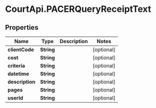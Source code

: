 # CourtApi.PACERQueryReceiptText

## Properties
Name | Type | Description | Notes
------------ | ------------- | ------------- | -------------
**clientCode** | **String** |  | [optional] 
**cost** | **String** |  | [optional] 
**criteria** | **String** |  | [optional] 
**datetime** | **String** |  | [optional] 
**description** | **String** |  | [optional] 
**pages** | **String** |  | [optional] 
**userId** | **String** |  | [optional] 



